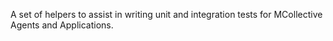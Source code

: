A set of helpers to assist in writing unit and integration tests
for MCollective Agents and Applications.
